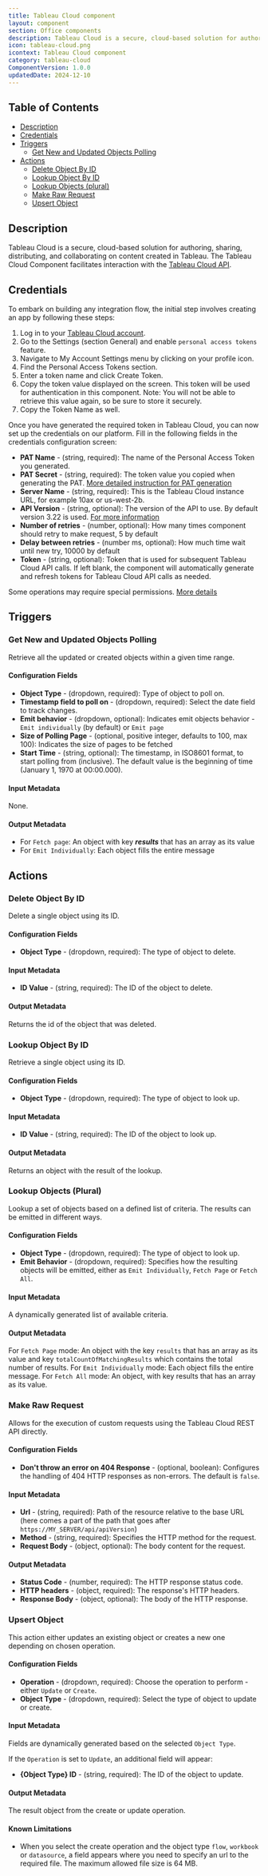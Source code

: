 ```yaml
---
title: Tableau Cloud component
layout: component
section: Office components
description: Tableau Cloud is a secure, cloud-based solution for authoring, sharing, distributing, and collaborating on content created in Tableau.
icon: tableau-cloud.png
icontext: Tableau Cloud component
category: tableau-cloud
ComponentVersion: 1.0.0
updatedDate: 2024-12-10
---
```


## Table of Contents

* [Description](#description)
* [Credentials](#credentials)
* [Triggers](#triggers)
  * [Get New and Updated Objects Polling](#get-new-and-updated-objects-polling)
* [Actions](#actions)
  * [Delete Object By ID](#delete-object-by-id)
  * [Lookup Object By ID](#lookup-object-by-id)
  * [Lookup Objects (plural)](#lookup-objects-plural)
  * [Make Raw Request](#make-raw-request)
  * [Upsert Object](#upsert-object)

## Description
Tableau Cloud is a secure, cloud-based solution for authoring, sharing, distributing, and collaborating on content created in Tableau.
The Tableau Cloud Component facilitates interaction with the [Tableau Cloud API](https://help.tableau.com/current/api/rest_api/en-us/REST/rest_api.htm).

## Credentials
To embark on building any integration flow, the initial step involves creating an app by following these steps:
1. Log in to your [Tableau Cloud account](https://sso.online.tableau.com/).
2. Go to the Settings (section General) and enable `personal access tokens` feature.
3. Navigate to My Account Settings menu by clicking on your profile icon.
4. Find the Personal Access Tokens section.
5. Enter a token name and click Create Token.
6. Copy the token value displayed on the screen. This token will be used for authentication in this component. Note: You will not be able to retrieve this value again, so be sure to store it securely.
7. Copy the Token Name as well.

Once you have generated the required token in Tableau Cloud, you can now set up the credentials on our platform. Fill in the following fields in the credentials configuration screen:
- **PAT Name** - (string, required): The name of the Personal Access Token you generated.
- **PAT Secret** - (string, required): The token value you copied when generating the PAT. [More detailed instruction for PAT generation](https://help.tableau.com/current/online/en-us/security_personal_access_tokens.htm#configure-pat-creation-and-expiration)
- **Server Name** - (string, required): This is the Tableau Cloud instance URL, for example 10ax or us-west-2b.
- **API Version** - (string, optional): The version of the API to use. By default version 3.22 is used. [For more information](https://help.tableau.com/current/api/rest_api/en-us/REST/rest_api_concepts_versions.htm#version_and_rest)
- **Number of retries** - (number, optional): How many times component should retry to make request, 5 by default
- **Delay between retries** - (number ms, optional): How much time wait until new try, 10000 by default
- **Token** - (string, optional): Token that is used for subsequent Tableau Cloud API calls. If left blank, the component will automatically generate and refresh tokens for Tableau Cloud API calls as needed.

Some operations may require special permissions. [More details](https://help.tableau.com/current/api/rest_api/en-us/REST/rest_api_concepts_permissions.htm)


## Triggers
  
### Get New and Updated Objects Polling

Retrieve all the updated or created objects within a given time range.

#### Configuration Fields

* **Object Type** - (dropdown, required): Type of object to poll on.
* **Timestamp field to poll on** - (dropdown, required): Select the date field to track changes.
* **Emit behavior** - (dropdown, optional): Indicates emit objects behavior - `Emit individually` (by default) or `Emit page`
* **Size of Polling Page** - (optional, positive integer, defaults to 100, max 100): Indicates the size of pages to be fetched
* **Start Time** - (string, optional): The timestamp, in ISO8601 format, to start polling from (inclusive). The default value is the beginning of time (January 1, 1970 at 00:00.000).

#### Input Metadata

None.

#### Output Metadata
- For `Fetch page`: An object with key ***results*** that has an array as its value
- For `Emit Individually`:  Each object fills the entire message


## Actions 

### Delete Object By ID 

Delete a single object using its ID.

#### Configuration Fields

* **Object Type** - (dropdown, required): The type of object to delete.

#### Input Metadata

* **ID Value** - (string, required): The ID of the object to delete.

#### Output Metadata

Returns the id of the object that was deleted.


### Lookup Object By ID 

Retrieve a single object using its ID.

#### Configuration Fields

* **Object Type** - (dropdown, required): The type of object to look up.

#### Input Metadata

* **ID Value** - (string, required): The ID of the object to look up.

#### Output Metadata

Returns an object with the result of the lookup.


### Lookup Objects (Plural) 

Lookup a set of objects based on a defined list of criteria. The results can be emitted in different ways.

#### Configuration Fields

* **Object Type** - (dropdown, required): The type of object to look up.
* **Emit Behavior** - (dropdown, required): Specifies how the resulting objects will be emitted, either as `Emit Individually`, `Fetch Page` or `Fetch All`.

#### Input Metadata

A dynamically generated list of available criteria.

#### Output Metadata

For `Fetch Page` mode: An object with the key `results` that has an array as its value and key `totalCountOfMatchingResults` which contains the total number of results.
For `Emit Individually` mode: Each object fills the entire message.
For `Fetch All` mode: An object, with key results that has an array as its value.

### Make Raw Request

Allows for the execution of custom requests using the Tableau Cloud REST API directly.

#### Configuration Fields

* **Don't throw an error on 404 Response** - (optional, boolean): Configures the handling of 404 HTTP responses as non-errors. The default is `false`.

#### Input Metadata

* **Url** - (string, required): Path of the resource relative to the base URL (here comes a part of the path that goes after `https://MY_SERVER/api/apiVersion`)
* **Method** - (string, required): Specifies the HTTP method for the request.
* **Request Body** - (object, optional): The body content for the request.

#### Output Metadata

* **Status Code** - (number, required): The HTTP response status code.
* **HTTP headers** - (object, required): The response's HTTP headers.
* **Response Body** - (object, optional): The body of the HTTP response.

### Upsert Object

This action either updates an existing object or creates a new one depending on chosen operation.

#### Configuration Fields

* **Operation** - (dropdown, required): Choose the operation to perform - either `Update` or `Create`.
* **Object Type** - (dropdown, required): Select the type of object to update or create. 

#### Input Metadata

Fields are dynamically generated based on the selected `Object Type`.

If the `Operation` is set to `Update`, an additional field will appear:
* **{Object Type} ID** - (string, required): The ID of the object to update.

#### Output Metadata

The result object from the create or update operation.

#### Known Limitations
* When you select the create operation and the object type `flow`, `workbook` or `datasource`, a field appears where you need to specify an url to the required file. The maximum allowed file size is 64 MB.